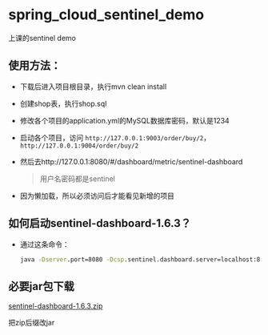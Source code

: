 # spring_cloud_sentinel_demo
上课的sentinel demo
## 使用方法：
- 下载后进入项目根目录，执行mvn clean install

- 创建shop表，执行shop.sql

- 修改各个项目的application.yml的MySQL数据库密码，默认是1234

- 启动各个项目，访问 `http://127.0.0.1:9003/order/buy/2`，` http://127.0.0.1:9004/order/buy/2`

- 然后去http://127.0.0.1:8080/#/dashboard/metric/sentinel-dashboard

  > 用户名密码都是sentinel

- 因为懒加载，所以必须访问后才能看见新增的项目



## 如何启动sentinel-dashboard-1.6.3？

- 通过这条命令：

  ```cmd
  java -Dserver.port=8080 -Dcsp.sentinel.dashboard.server=localhost:8080 -Dproject.name=sentinel-dashboard -jar sentinel-dashboard-1.6.3.jar
  ```
## 必要jar包下载
[sentinel-dashboard-1.6.3.zip](https://github.com/reigadegr/spring_cloud_sentinel_demo/files/14914414/sentinel-dashboard-1.6.3.zip)

把zip后缀改jar
